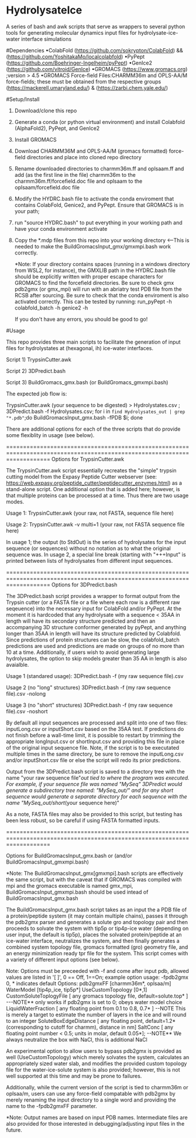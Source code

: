 # HydrolysateIce
A series of bash and awk scripts that serve as wrappers to several python tools for generating molecular dynamics input files for hydrolysate-ice-water interface simulations

#Dependencies
•ColabFold (https://github.com/sokrypton/ColabFold) && (https://github.com/YoshitakaMo/localcolabfold)
•PyPept (https://github.com/Boehringer-Ingelheim/pyPept)
•GenIce2 (https://github.com/vitroid/GenIce)
•GROMACS (https://www.gromacs.org) ;version > 4.5
•GROMACS Force-field Files:CHARMM36m and OPLS-AA/M force-fields; these must be obtained from the respective groups (https://mackerell.umaryland.edu/) & (https://zarbi.chem.yale.edu/)

#Setup/Install

1) Download/clone this repo
2) Generate a conda (or python virtual environment) and install Colabfold (AlphaFold2), PyPept, and GenIce2
3) Install GROMACS
4) Download CHARMM36M and OPLS-AA/M (gromacs formatted) force-field directories and place into cloned repo directory
5) Rename downloaded directories to charmm36m.ff and oplsaam.ff and add (as the first line in the file) charmm36m to the charmm36m.ff/forcefield.doc file and oplsaam to the oplsaam/forcefield.doc file
6) Modify the HYDRC.bash file to activate the conda enviroment that contains ColabFold, Genice2, and PyPept. Ensure that GROMACS is in your path;
7) run "source HYDRC.bash" to put everything in your working path and have your conda environment activate
8) Copy the *.mdp files from this repo into your working directory <--This is needed to make the BuildGromacsInput_gmx/gmxmpi.bash work correctly.
 
   *Note: If your directory contains spaces (running in a windows directory from WSL2, for instance), the GMXLIB path in the HYDRC.bash file should be explicitly written with proper escape characters for GROMACS to
   find the forcefield directories. Be sure to check gmx pdb2gmx (or gmx_mpi) will run with an abriatry test PDB file from the RCSB after sourcing. Be sure to check that the conda enviroment is also activated
   correctly. This can be tested by running:
              run_pyPept -h
              colabfold_batch -h
              genice2 -h

   If you don't have any errors, you should be good to go!
   
#Usage

This repo provides three main scripts to facilitate the generation of input files for hydrolystates at (hexagonal, ih) ice-water interfaces. 

Script 1) TrypsinCutter.awk

Script 2) 3DPredict.bash

Script 3) BuildGromacs_gmx.bash (or BuildGromacs_gmxmpi.bash) 

The expected job flow is: 

TrypsinCutter.awk (your sequence to be digested) > Hydrolystates.csv ;
3DPredict.bash -f Hydrolysates.csv;
for i in `find Hydrolysates_out | grep "*.pdb"`;do BuildGromacsInput_gmx.bash -fPDB $i; done

There are additional options for each of the three scripts that do provide some flexiblity in usage (see below).

=========================================================================================================================
Options for TrypsinCutter.awk

The TrypsinCutter.awk script essentially recreates the "simple" trypsin cutting model from the Expasy Peptide Cutter webserver (see: https://web.expasy.org/peptide_cutter/peptidecutter_enzymes.html) as a stand-alone script. One additional option that is added here; however, is that multiple proteins can be processed at a time. Thus there are two usage modes.

Usage 1:
TrypsinCutter.awk (your raw, not FASTA, sequence file here)

Usage 2: 
TrypsinCutter.awk -v multi=1 (your raw, not FASTA sequence file here) 

In usage 1; the output (to StdOut) is the series of hydrolysates for the input sequence (or sequences) without no notation as to what the original sequence was. In usage 2, a special line break (starting with "+++Input" is printed between lists of hydrolysates from different input sequences. 

=========================================================================================================================
Options for 3DPredict.bash

The 3DPredict.bash script provides a wrapper to format output from the Trypsin cutter (or a FASTA file or a file where each row is a different raw seqeuence) into the necessary input for ColabFold and/or PyPept. At the moment it is hardcoded that any hydrolysate with a sequence < 35AA in length will have its secondary structure predicted and then an accompanying 3D structure conformer generated by pyPept, and anything longer than 35AA in length will have its structure predicted by Colabfold. Since predictions of protein structures can be slow, the colabfold_batch predictions are used and predictions are made on groups of no more than 10 at a time. Additionally, if users wish to avoid generating large hydrolysates, the option to skip models greater than 35 AA in length is also avaialble.

Usage 1 (standared usage): 
3DPredict.bash -f (my raw sequence file).csv

Usage 2 (no "long" structures)
3DPredict.bash -f (my raw sequence file).csv -nolong

Usage 3 (no "short" structures)
3DPredict.bash -f (my raw sequence file).csv -noshort

By default all input sequences are processed and split into one of two files: inputLong.csv or inputShort.csv based on the 35AA test. If predictions do not finish before a wall-time limit, it is possible to restart by trimming the appropriate longInput.csv or shortInput.csv and providing this file in place of the original input sequence file. Note, if the script is to be executated multiple times in the same directory, be sure to remove the inputLong.csv and/or inputShort.csv file or else the script will redo its prior predictions.

Output from the 3DPredict.bash script is saved to a directory tree with the name "your raw sequence file"_out tied to where the program was executed. For example, if your sequence file was named "MySeq" 3DPredict would generate a subdirectory tree named: "MySeq_out/" and for any short sequence would generate a separate directory for each sequence with the name "MySeq_out/short_(your sequence here)"

As a note, FASTA files may also be provided to this script, but testing has been less robust, so be careful if using FASTA formatted inputs.


=========================================================================================================================

Options for BuildGromacsInput_gmx.bash or (and/or BuildGromacsInput_gmxmpi.bash)

*Note: The BuildGromacsInput_gmx[gmxmpi].bash scripts are effectively the same script, but with the caveat that if GROMACS was compiled with mpi and the gromacs executable is named gmx_mpi, BuildGromacsInput_gmxmpi.bash should be used intead of BuildGromacsInput_gmx.bash

The BuildGromacsInput_gmx.bash script takes as an input the a PDB file of a protein/peptide system (it may contain multiple chains), passes it through the pdb2gmx parser and generates a solute gro and topology pair and then proceeds to solvate the system with tip5p or tip4p-ice water (depending on user input, the default is tip5p), places the solvated protein/peptide at an ice-water interface, neutralizes the system, and then finally generates a combined system topology file, gromacs formatted (gro) geometry file, and an energy minimization ready tpr file for the system. This script comes with a variety of different input options (see below).

Note: Options must be preceeded with -f and come after input pdb, allowed values are listed in '[ ]', 0 == Off, 1==On; example option usage: -fpdb2gmx 0, * indicates default
Options:
pdb2gmxFF [charmm36m*, oplsaa/m]
WaterModel [tip4p_ice, tip5p*]
UseCustomTopology [0*,1]
CustomSoluteToplogyFile [ any gromacs topology file, default=solute.top* ] ---NOTE** only works if pdb2gmx is set to 0; obeys water model choice
LiquidWaterFraction [ any floating point from 0.1 to 0.8, 0.7* ] --NOTE This is merely a target to estimate the number of layers in the ice and will round to an integer
SoluteBoxEdgeDistance [ any floating point, default=1.2* (corresponding to cutoff for charmm), distance in nm]
SaltConc [ any floating point number < 0.5; units in molar, default 0.05*]; --NOTE** We always neutralize the box with NaCl, this is additional NaCl

An experimental option to allow users to bypass pdb2gmx is provided as well (UseCustomTopology) which merely solvates the system, calculates an appropriately sized water slab, and modifies the provided custom topology file for the water-ice-solute system is also provided; however, this is not well supported at this time and may be prone to failures. 

Additionally, while the current version of the script is tied to charmm36m or oplsaa/m, users can use any force-field compatable with pdb2gmx by merely renaming the input directory to a single word and providing the name to the -fpdb2gmxFF parameter.

*Note: Output names are based on input PDB names. Intermediate files are also provided for those interested in debugging/adjusting input files in the future.
